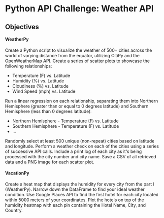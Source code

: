 # Python API Challenge: Weather API #

## Objectives ##

#### WeatherPy ####

Create a Python script to visualize the weather of 500+ cities across the world of varying distance from the equator, utilizing CitiPy and the OpenWeatherMap API.
Create a series of scatter plots to showcase the following relationships:

- Temperature (F) vs. Latitude
- Humidity (%) vs. Latitude
- Cloudiness (%) vs. Latitude
- Wind Speed (mph) vs. Latitude

Run a linear regression on each relationship, separating them into Northern Hemisphere (greater than or equal to 0 degrees latitude) and Southern Hemisphere (less than 0 degrees latitude):

- Northern Hemisphere - Temperature (F) vs. Latitude
- Southern Hemisphere - Temperature (F) vs. Latitude
- ...

Randomly select at least 500 unique (non-repeat) cities based on latitude and longitude.
Perform a weather check on each of the cities using a series of successive API calls.
Include a print log of each city as it's being processed with the city number and city name.
Save a CSV of all retrieved data and a PNG image for each scatter plot.

#### VacationPy ####

Create a heat map that displays the humidity for every city from the part I (WeatherPy).
Narrow down the DataFrame to find your ideal weather condition.
Use Google Places API to find the first hotel for each city located within 5000 meters of your coordinates.
Plot the hotels on top of the humidity heatmap with each pin containing the Hotel Name, City, and Country.
